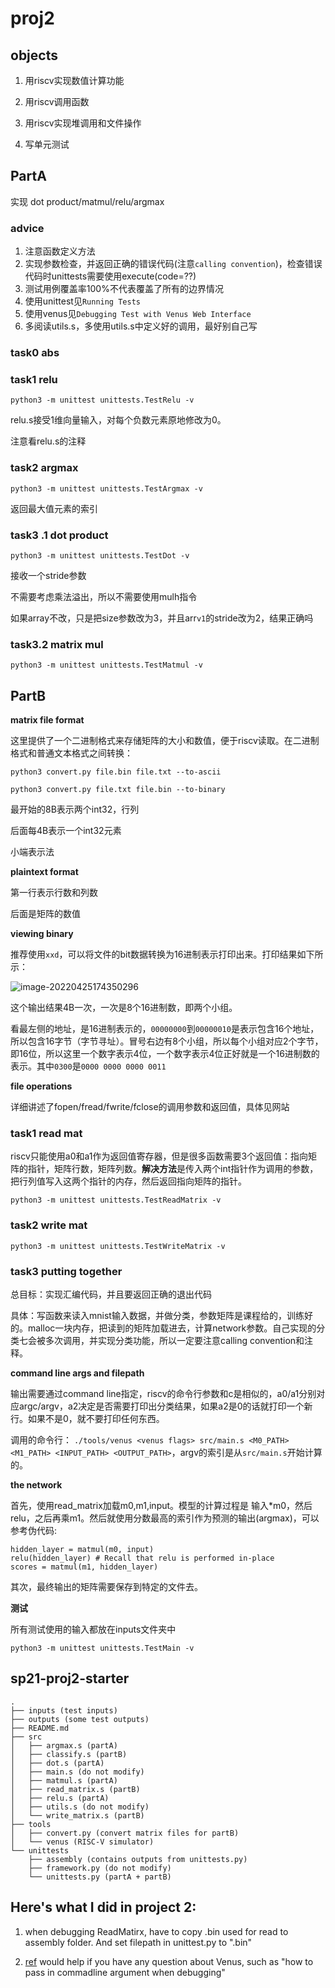 # proj2

## objects

1. 用riscv实现数值计算功能

2. 用riscv调用函数

3. 用riscv实现堆调用和文件操作

4. 写单元测试

## PartA

实现 dot product/matmul/relu/argmax

### advice

1. 注意函数定义方法
2. 实现参数检查，并返回正确的错误代码(注意`calling convention`)，检查错误代码时unittests需要使用execute(code=??)
3. 测试用例覆盖率100%不代表覆盖了所有的边界情况
4. 使用unittest见`Running Tests`
5. 使用venus见`Debugging Test with Venus Web Interface`
6. 多阅读utils.s，多使用utils.s中定义好的调用，最好别自己写

### task0 abs

### task1 relu

`python3 -m unittest unittests.TestRelu -v`

relu.s接受1维向量输入，对每个负数元素原地修改为0。

注意看relu.s的注释

### task2 argmax

`python3 -m unittest unittests.TestArgmax -v`

返回最大值元素的索引

### task3 .1 dot product

`python3 -m unittest unittests.TestDot -v`

 接收一个stride参数

不需要考虑乘法溢出，所以不需要使用mulh指令

如果array不改，只是把size参数改为3，并且arr`v1`的stride改为2，结果正确吗

### task3.2 matrix mul

`python3 -m unittest unittests.TestMatmul -v`

## PartB

**matrix file format**

这里提供了一个二进制格式来存储矩阵的大小和数值，便于riscv读取。在二进制格式和普通文本格式之间转换：

`python3 convert.py file.bin file.txt --to-ascii`

`python3 convert.py file.txt file.bin --to-binary`

最开始的8B表示两个int32，行列

后面每4B表示一个int32元素

小端表示法

**plaintext format**

第一行表示行数和列数

后面是矩阵的数值

**viewing binary**

推荐使用`xxd`，可以将文件的bit数据转换为16进制表示打印出来。打印结果如下所示：

![image-20220425174350296](https://tva1.sinaimg.cn/large/e6c9d24egy1h1m3y0hcibj21bi06edgr.jpg)

这个输出结果4B一次，一次是8个16进制数，即两个小组。

看最左侧的地址，是16进制表示的，`00000000`到`00000010`是表示包含16个地址，所以包含16字节（字节寻址）。冒号右边有8个小组，所以每个小组对应2个字节，即16位，所以这里一个数字表示4位，一个数字表示4位正好就是一个16进制数的表示。其中`0300`是`0000 0000 0000 0011`

**file operations**

详细讲述了fopen/fread/fwrite/fclose的调用参数和返回值，具体见网站

### task1 read mat

riscv只能使用a0和a1作为返回值寄存器，但是很多函数需要3个返回值：指向矩阵的指针，矩阵行数，矩阵列数。**解决方法**是传入两个int指针作为调用的参数，把行列值写入这两个指针的内存，然后返回指向矩阵的指针。

`python3 -m unittest unittests.TestReadMatrix -v`

### task2 write mat

`python3 -m unittest unittests.TestWriteMatrix -v`

### task3 putting together

总目标：实现汇编代码，并且要返回正确的退出代码

具体：写函数来读入mnist输入数据，并做分类，参数矩阵是课程给的，训练好的。malloc一块内存，把读到的矩阵加载进去，计算network参数。自己实现的分类七会被多次调用，并实现分类功能，所以一定要注意calling convention和注释。

**command line args and filepath**

输出需要通过command line指定，riscv的命令行参数和c是相似的，a0/a1分别对应argc/argv，a2决定是否需要打印出分类结果，如果a2是0的话就打印一个新行。如果不是0，就不要打印任何东西。

调用的命令行： `./tools/venus <venus flags> src/main.s <M0_PATH> <M1_PATH> <INPUT_PATH> <OUTPUT_PATH>`，argv的索引是从`src/main.s`开始计算的。

**the network**

首先，使用read_matrix加载m0,m1,input。模型的计算过程是 输入*m0，然后relu，之后再乘m1。然后就使用分数最高的索引作为预测的输出(argmax)，可以参考伪代码:

```python3
hidden_layer = matmul(m0, input)
relu(hidden_layer) # Recall that relu is performed in-place
scores = matmul(m1, hidden_layer)
```

其次，最终输出的矩阵需要保存到特定的文件去。

**测试**

所有测试使用的输入都放在inputs文件夹中

`python3 -m unittest unittests.TestMain -v`

## sp21-proj2-starter

```
.
├── inputs (test inputs)
├── outputs (some test outputs)
├── README.md
├── src
│   ├── argmax.s (partA)
│   ├── classify.s (partB)
│   ├── dot.s (partA)
│   ├── main.s (do not modify)
│   ├── matmul.s (partA)
│   ├── read_matrix.s (partB)
│   ├── relu.s (partA)
│   ├── utils.s (do not modify)
│   └── write_matrix.s (partB)
├── tools
│   ├── convert.py (convert matrix files for partB)
│   └── venus (RISC-V simulator)
└── unittests
    ├── assembly (contains outputs from unittests.py)
    ├── framework.py (do not modify)
    └── unittests.py (partA + partB)
```


## Here's what I did in project 2:

1. when debugging ReadMatirx, have to copy .bin used for read to assembly folder. And set filepath in unittest.py to ".bin"

2. [ref](https://cs61c.org/resources/venus-reference) would help if you have any question about Venus, such as "how to pass in commadline argument when debugging"